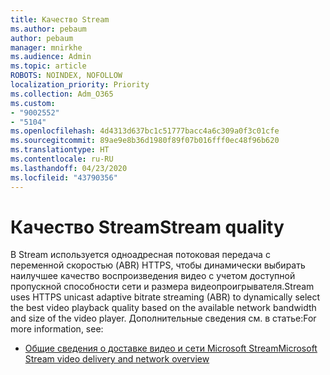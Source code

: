 ```yaml
---
title: Качество Stream
ms.author: pebaum
author: pebaum
manager: mnirkhe
ms.audience: Admin
ms.topic: article
ROBOTS: NOINDEX, NOFOLLOW
localization_priority: Priority
ms.collection: Adm_O365
ms.custom:
- "9002552"
- "5104"
ms.openlocfilehash: 4d4313d637bc1c51777bacc4a6c309a0f3c01cfe
ms.sourcegitcommit: 89ae9e8b36d1980f89f07b016fff0ec48f96b620
ms.translationtype: HT
ms.contentlocale: ru-RU
ms.lasthandoff: 04/23/2020
ms.locfileid: "43790356"
---
```

# <a name="stream-quality"></a><span data-ttu-id="e8d53-102">Качество Stream</span><span class="sxs-lookup"><span data-stu-id="e8d53-102">Stream quality</span></span>

<span data-ttu-id="e8d53-103">В Stream используется одноадресная потоковая передача с переменной скоростью (ABR) HTTPS, чтобы динамически выбирать наилучшее качество воспроизведения видео с учетом доступной пропускной способности сети и размера видеопроигрывателя.</span><span class="sxs-lookup"><span data-stu-id="e8d53-103">Stream uses HTTPS unicast adaptive bitrate streaming (ABR) to dynamically select the best video playback quality based on the available network bandwidth and size of the video player.</span></span> <span data-ttu-id="e8d53-104">Дополнительные сведения см. в статье:</span><span class="sxs-lookup"><span data-stu-id="e8d53-104">For more information, see:</span></span>

- [<span data-ttu-id="e8d53-105">Общие сведения о доставке видео и сети Microsoft Stream</span><span class="sxs-lookup"><span data-stu-id="e8d53-105">Microsoft Stream video delivery and network overview</span></span>](https://docs.microsoft.com/stream/network-overview)
